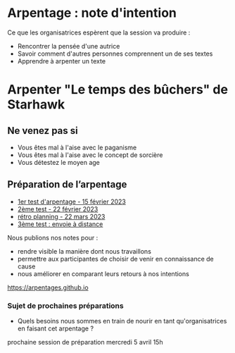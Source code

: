 # Arpentage : note d'intention

Ce que les organisatrices espèrent que la session va produire :
* Rencontrer la pensée d'une autrice
* Savoir comment d'autres personnes comprennent un de ses textes
* Apprendre à arpenter un texte

# Arpenter "Le temps des bûchers" de Starhawk

## Ne venez pas si
* Vous êtes mal à l'aise avec le paganisme
* Vous êtes mal à l'aise avec le concept de sorcière
* Vous détestez le moyen age

## Préparation de l’arpentage

- [1er test d'arpentage - 15 février 2023](2023-02-15-notes-de-travail.html)
- [2ème test - 22 février 2023](2023-02-22-préparation_le_temps_des_bûchers.html)
- [rétro planning - 22 mars 2023](2023-03-22-rétro-planning.html)
- [3ème test : envoie à distance](2023-03-29-rétro-planning.html)

Nous publions nos notes pour :

* rendre visible la manière dont nous travaillons
* permettre aux participantes de choisir de venir en connaissance de cause
* nous améliorer en comparant leurs retours à nos intentions

https://arpentages.github.io

### Sujet de prochaines préparations

* Quels besoins nous sommes en train de nourir en tant qu'organisatrices en faisant cet arpentage ?

prochaine session de préparation mercredi 5 avril 15h


